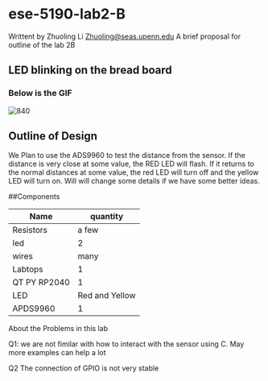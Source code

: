 # ese-5190-lab2-B
Writtent by Zhuoling Li
Zhuoling@seas.upenn.edu
A brief proposal for outline of the lab 2B 
## LED blinking on the bread board
### Below is the GIF
![840](https://user-images.githubusercontent.com/114199800/197114988-69534ae8-bccc-4f6b-8a19-10ad5569fbad.GIF)

## Outline of Design
We Plan to use the ADS9960 to test the distance from the sensor. If the distance is very close at some value, the RED LED will flash. If it returns to the normal distances at  some value, the red LED will turn off and the yellow LED will turn on. Will will change some details if we have some better ideas.

##Components


Name  | quantity
------------- | -------------
Resistors  | a few
led  | 2
wires  | many
Labtops | 1
QT PY RP2040 | 1
LED | Red and Yellow
APDS9960 | 1

About the Problems in this lab

Q1: we are not fimilar with how to interact with the sensor using C. May more examples can help a lot

Q2 The connection of GPIO is not very stable
